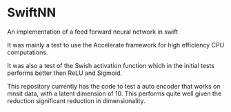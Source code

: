 # SwiftNN
An implementation of a feed forward neural network in swift

It was mainly a test to use the Accelerate framework for high efficiency CPU computations. 

It was also a test of the Swish activation function which in the initial tests performs better then ReLU and Sigmoid. 

This repository currently has the code to test a auto encoder that works on mnsit data, with a latent dimension of 10. This performs quite well given the reduction significant reduction in dimensionality. 
